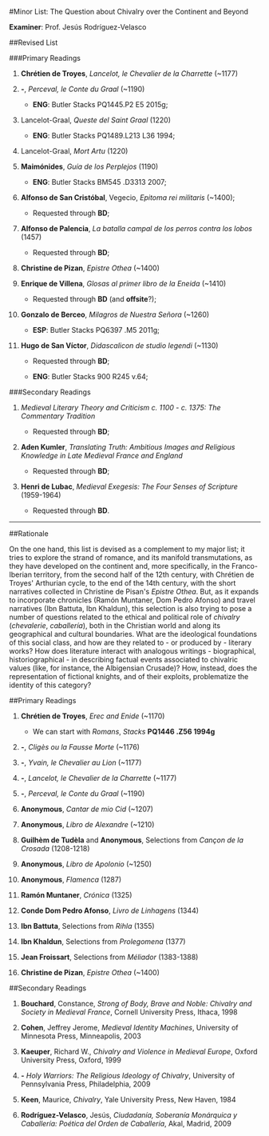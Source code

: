 #Minor List: The Question about Chivalry over the Continent and Beyond

__Examiner__: Prof. Jesús Rodríguez-Velasco

##Revised List

###Primary Readings

1. __Chrétien de Troyes__, _Lancelot, le Chevalier de la Charrette_ (~1177)

1. __-__, _Perceval, le Conte du Graal_ (~1190)

	- __ENG__: Butler Stacks PQ1445.P2 E5 2015g;

1. Lancelot-Graal, _Queste del Saint Graal_ (1220)

	- __ENG__: Butler Stacks PQ1489.L213 L36 1994;

1.  Lancelot-Graal, _Mort Artu_ (1220)

1. __Maimónides__, _Guía de los Perplejos_ (1190)

	- __ENG__: Butler Stacks BM545 .D3313 2007;

1. __Alfonso de San Cristóbal__, Vegecio, _Epitoma rei militaris_ (~1400);

	- Requested through __BD__;

1. __Alfonso de Palencia__, _La batalla campal de los perros contra los lobos_ (1457)

	- Requested through __BD__;

1. __Christine de Pizan__, _Epistre Othea_ (~1400)

1. __Enrique de Villena__, _Glosas al primer libro de la Eneida_ (~1410)

	- Requested through __BD__ (and __offsite__?);

1. __Gonzalo de Berceo__, _Milagros de Nuestra Señora_ (~1260)

	- __ESP__: Butler Stacks PQ6397 .M5 2011g;

1. __Hugo de San Víctor__, _Didascalicon de studio legendi_ (~1130)

	- Requested through __BD__;

	- __ENG__: Butler Stacks 900 R245 v.64;

###Secondary Readings

1. _Medieval Literary Theory and Criticism c. 1100 - c. 1375: The Commentary Tradition_

	- Requested through __BD__;

1. __Aden Kumler__, _Translating Truth: Ambitious Images and Religious Knowledge in Late Medieval France and England_

	- Requested through __BD__;

1. __Henri de Lubac__, _Medieval Exegesis: The Four Senses of Scripture_ (1959-1964)

	- Requested through __BD__.

---

##Rationale

On the one hand, this list is devised as a complement to my major list; it tries to explore the strand of romance, and its manifold transmutations, as they have developed on the continent and, more specifically, in the Franco-Iberian territory, from the second half of the 12th century, with Chrétien de Troyes' Arthurian cycle, to the end of the 14th century, with the short narratives collected in Christine de Pisan's _Epistre Othea_. But, as it expands to incorporate chronicles (Ramón Muntaner, Dom Pedro Afonso) and travel narratives (Ibn Battuta, Ibn Khaldun), this selection is also trying to pose a number of questions related to the ethical and political role of _chivalry_ (_chevalerie_, _caballería_), both in the Christian world and along its geographical and cultural boundaries. What are the ideological foundations of this social class, and how are they related to - or produced by - literary works? How does literature interact with analogous writings - biographical, historiographical - in describing factual events associated to chivalric values (like, for instance, the Albigensian Crusade)? How, instead, does the representation of fictional knights, and of their exploits, problematize the identity of this category?

##Primary Readings

1. __Chrétien de Troyes__, _Erec and Enide_ (~1170)

	- We can start with _Romans_, _Stacks_ __PQ1446 .Z56 1994g__

1. __-__, _Cligès ou la Fausse Morte_ (~1176)

1. __-__, _Yvain, le Chevalier au Lion_ (~1177)

1. __-__, _Lancelot, le Chevalier de la Charrette_ (~1177)

1. __-__, _Perceval, le Conte du Graal_ (~1190)

1. __Anonymous__, _Cantar de mio Cid_ (~1207)

1. __Anonymous__, _Libro de Alexandre_ (~1210)

1. __Guilhèm de Tudèla__ and __Anonymous__, Selections from _Cançon de la Crosada_ (1208-1218)

1. __Anonymous__, _Libro de Apolonio_ (~1250)

1. __Anonymous__, _Flamenca_ (1287)

1. __Ramón Muntaner__, _Crónica_ (1325)

1. __Conde Dom Pedro Afonso__, _Livro de Linhagens_ (1344)

1. __Ibn Battuta__, Selections from _Rihla_ (1355)

1. __Ibn Khaldun__, Selections from _Prolegomena_ (1377)

1. __Jean Froissart__, Selections from _Méliador_ (1383-1388)

1. __Christine de Pizan__, _Epistre Othea_ (~1400)

##Secondary Readings

1. __Bouchard__, Constance, _Strong of Body, Brave and Noble: Chivalry and Society in Medieval France_, Cornell University Press, Ithaca, 1998

1. __Cohen__, Jeffrey Jerome, _Medieval Identity Machines_, University of Minnesota Press, Minneapolis, 2003

1. __Kaeuper__, Richard W., _Chivalry and Violence in Medieval Europe_, Oxford University Press, Oxford, 1999 

1. __-__ _Holy Warriors: The Religious Ideology of Chivalry_, University of Pennsylvania Press, Philadelphia, 2009

1. __Keen__, Maurice, _Chivalry_, Yale University Press, New Haven, 1984

1. __Rodríguez-Velasco__, Jesús, _Ciudadanía, Soberanía Monárquica y Caballería: Poética del Orden de Caballería_, Akal, Madrid, 2009
